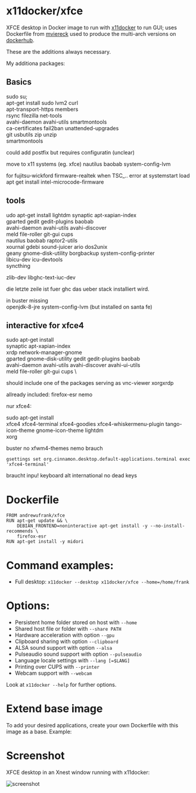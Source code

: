 # x11docker/xfce

XFCE desktop in Docker image to run with [x11docker](https://github.com/mviereck/x11docker) to run GUI; uses Dockerfile from [mviereck](https://github.com/mviereck/dockerfile-x11docker-xfce) used to produce the multi-arch versions on [dockerhub](https://hub.docker.com/repository/docker/andrewufrank/xfce).
 
These are the additions always necessary. 

My additiona packages:

## Basics
sudo su; \
apt-get install sudo lvm2  curl \
apt-transport-https members \
rsync  filezilla net-tools \
avahi-daemon avahi-utils smartmontools \
ca-certificates fail2ban unattended-upgrades \
git usbutils  zip unzip \
 smartmontools

could add  postfix but requires configuratin (unclear)

move to x11 systems (eg. xfce)
nautilus baobab  system-config-lvm

for fujitsu-wickford firmware-realtek
when TSC_.. error at systemstart load apt get install intel-microcode-firmware

## tools
udo apt-get install lightdm synaptic apt-xapian-index \
gparted gedit gedit-plugins  baobab \
avahi-daemon avahi-utils avahi-discover \
meld file-roller git-gui cups \
nautilus baobab   raptor2-utils \
xournal gdebi sound-juicer ario dos2unix \
geany gnome-disk-utility borgbackup system-config-printer \
libicu-dev icu-devtools \
syncthing


zlib-dev libghc-text-iuc-dev

die letzte zeile ist fuer ghc das ueber stack installiert wird.

in buster missing   
openjdk-8-jre 
system-config-lvm (but installed on santa fe)

## interactive for xfce4
sudo apt-get install \
synaptic apt-xapian-index \
xrdp network-manager-gnome \
gparted  gnome-disk-utility gedit gedit-plugins    baobab \
avahi-daemon avahi-utils avahi-discover avahi-ui-utils \
meld file-roller git-gui cups \

should include one of  the packages serving as vnc-viewer xorgxrdp

allready included: firefox-esr nemo


nur xfce4: 

sudo apt-get install \
xfce4 xfce4-terminal xfce4-goodies xfce4-whiskermenu-plugin tango-icon-theme gnome-icon-theme  lightdm \
xorg  


buster no xfwm4-themes
nemo brauch 

    gsettings set org.cinnamon.desktop.default-applications.terminal exec 'xfce4-terminal'

braucht inpu! keyboard alt international no dead keys


# Dockerfile

```
FROM andrewufrank/xfce
RUN apt-get update && \
    DEBIAN_FRONTEND=noninteractive apt-get install -y --no-install-recommends \
    firefox-esr 
RUN apt-get install -y midori
```

# Command examples: 
 - Full desktop: `x11docker --desktop x11docker/xfce --home=/home/frank`

# Options:
 - Persistent home folder stored on host with   `--home`
 - Shared host file or folder with              `--share PATH`
 - Hardware acceleration with option            `--gpu`
 - Clipboard sharing with option                `--clipboard`
 - ALSA sound support with option               `--alsa`
 - Pulseaudio sound support with option         `--pulseaudio`
 - Language locale settings with                `--lang [=$LANG]`
 - Printing over CUPS with                      `--printer`
 - Webcam support with                          `--webcam`

Look at `x11docker --help` for further options.

# Extend base image
To add your desired applications, create your own Dockerfile with this image as a base. Example:

 # Screenshot
 XFCE desktop in an Xnest window running with x11docker:
 
 ![screenshot](https://raw.githubusercontent.com/mviereck/x11docker/screenshots/screenshot-xfce.png "XFCE desktop running in Xephyr window using x11docker")
 

